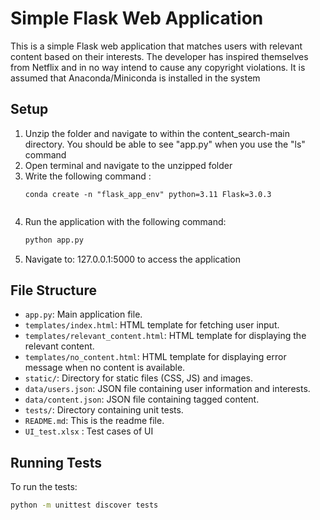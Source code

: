 # Simple Flask Web Application

This is a simple Flask web application that matches users with relevant content based on their interests. The developer has inspired themselves
from Netflix and in no way intend to cause any copyright violations. It is assumed that Anaconda/Miniconda is installed in the system

## Setup

1. Unzip the folder and navigate to within the content_search-main directory. You should be able to see "app.py" when you use the "ls" command
2. Open terminal and navigate to the unzipped folder
3. Write the following command :
    ```
    conda create -n "flask_app_env" python=3.11 Flask=3.0.3


4. Run the application with the following command:
    ```bash
    python app.py
    ```
5. Navigate to:
    127.0.0.1:5000
    to access the application

## File Structure

- `app.py`: Main application file.
- `templates/index.html`: HTML template for fetching user input.
- `templates/relevant_content.html`: HTML template for displaying the relevant content.
- `templates/no_content.html`: HTML template for displaying error message when no content is available.
- `static/`: Directory for static files (CSS, JS) and images.
- `data/users.json`: JSON file containing user information and interests.
- `data/content.json`: JSON file containing tagged content.
- `tests/`: Directory containing unit tests.
- `README.md`: This is the readme file.
- `UI_test.xlsx` : Test cases of UI

## Running Tests

To run the tests:
```bash
python -m unittest discover tests
